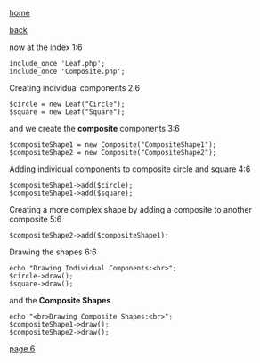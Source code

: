 [home](./page01.md)

[back](./page04.md)

now at the index
1:6
```
include_once 'Leaf.php';
include_once 'Composite.php';
```

Creating individual components
2:6
```
$circle = new Leaf("Circle");
$square = new Leaf("Square");
```

and we create the **composite** components
3:6
```
$compositeShape1 = new Composite("CompositeShape1");
$compositeShape2 = new Composite("CompositeShape2");
```

Adding individual components to composite circle and square
4:6
```
$compositeShape1->add($circle);
$compositeShape1->add($square);
```

Creating a more complex shape by adding a composite to another composite
5:6
```
$compositeShape2->add($compositeShape1);
```
Drawing the shapes
6:6
```
echo "Drawing Individual Components:<br>";
$circle->draw();
$square->draw();
```

and the **Composite Shapes**

```
echo "<br>Drawing Composite Shapes:<br>";
$compositeShape1->draw();
$compositeShape2->draw();
```


[page 6](./page06.md)
